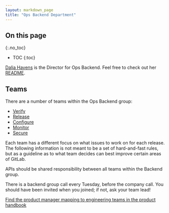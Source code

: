 ```yaml
---
layout: markdown_page
title: "Ops Backend Department"
---
```


## On this page
{:.no_toc}

- TOC
{:toc}

[Dalia Havens](https://about.gitlab.com/team/#dhavens/index.html.md) is the Director for Ops Backend. Feel free to check out her [README](https://about.gitlab.comhttps://github.com/isamu-isozaki/teamai_test/tree/master/engineering/ops-backend/director/index.html.md/index.html.md).
## Teams

There are a number of teams within the Ops Backend group:

* [Verify](https://github.com/isamu-isozaki/teamai_test/tree/master/engineering/ops-backend/ci-cd/index.html.md/index.html.md)
* [Release](https://github.com/isamu-isozaki/teamai_test/tree/master/engineering/ops-backend/ci-cd/index.html.md/index.html.md)
* [Configure](https://github.com/isamu-isozaki/teamai_test/tree/master/engineering/ops-backend/configure/index.html.md/index.html.md)
* [Monitor](https://github.com/isamu-isozaki/teamai_test/tree/master/engineering/ops-backend/monitoring/index.html.md/index.html.md)
* [Secure](https://github.com/isamu-isozaki/teamai_test/tree/master/engineering/ops-backend/secure/index.html.md/index.html.md)

Each team has a different focus on what issues to work on for each
release. The following information is not meant to be a set of hard-and-fast
rules, but as a guideline as to what team decides can best improve certain
areas of GitLab.

APIs should be shared responsibility between all teams within the
Backend group.

There is a backend group call every Tuesday, before the company call. You should
have been invited when you joined; if not, ask your team lead!

[Find the product manager mapping to engineering teams in the product handbook](https://github.com/isamu-isozaki/teamai_test/tree/master/product/index.html.md)
